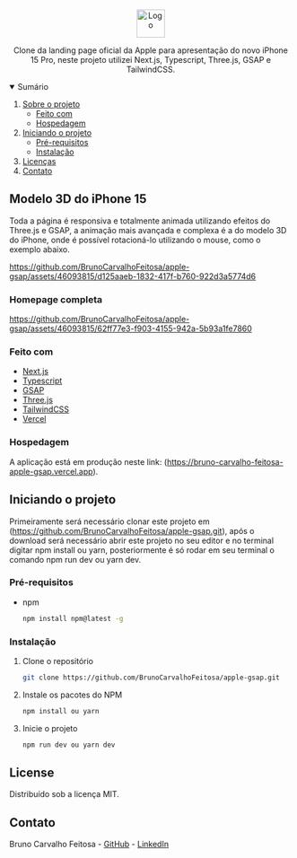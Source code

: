 <!-- PROJECT LOGO -->
<br />
<p align="center">
  <a href="https://github.com/BrunoCarvalhoFeitosa/apple-gsap">
    <img src="\public\assets\favicon\favicon.ico" alt="Logo" width="50" weight="50" />
  </a>

  <p align="center">
    Clone da landing page oficial da Apple para apresentação do novo iPhone 15 Pro, neste projeto utilizei Next.js, Typescript, Three.js, GSAP e TailwindCSS.
</p>

<!-- TABLE OF CONTENTS -->
<details open="open">
  <summary>Sumário</summary>
  <ol>
    <li>
      <a href="#sobre-o-projeto">Sobre o projeto</a>
      <ul>
        <li><a href="#feito-com">Feito com</a></li>
        <li><a href="#hospedagem">Hospedagem</a></li>
      </ul>
    </li>
    <li>
      <a href="#iniciando-o-projeto">Iniciando o projeto</a>
      <ul>
        <li><a href="#pré-requisitos">Pré-requisitos</a></li>
        <li><a href="#instalação">Instalação</a></li>
      </ul>
    </li>
    <li><a href="#license">Licenças</a></li>
    <li><a href="#contato">Contato</a></li>
  </ol>
</details>

<!-- ABOUT THE PROJECT -->
## Modelo 3D do iPhone 15
Toda a página é responsiva e totalmente animada utilizando efeitos do Three.js e GSAP, a animação mais avançada e complexa é a do modelo 3D do iPhone, onde é possível rotacioná-lo utilizando o mouse, como o exemplo abaixo.

https://github.com/BrunoCarvalhoFeitosa/apple-gsap/assets/46093815/d125aaeb-1832-417f-b760-922d3a5774d6

### Homepage completa

https://github.com/BrunoCarvalhoFeitosa/apple-gsap/assets/46093815/62ff77e3-f903-4155-942a-5b93a1fe7860

### Feito com

* [Next.js](https://nextjs.org)
* [Typescript](https://www.typescriptlang.org)
* [GSAP](https://gsap.com)
* [Three.js](https://threejs.org)
* [TailwindCSS](https://tailwindcss.com)
* [Vercel](https://vercel.com)

### Hospedagem

A aplicação está em produção neste link: (https://bruno-carvalho-feitosa-apple-gsap.vercel.app).

<!-- GETTING STARTED -->
## Iniciando o projeto

Primeiramente será necessário clonar este projeto em (https://github.com/BrunoCarvalhoFeitosa/apple-gsap.git), após o download será necessário abrir este projeto no seu editor e no terminal digitar npm install ou yarn, posteriormente é só rodar em seu terminal o comando npm run dev ou yarn dev.

### Pré-requisitos

* npm
  ```sh
  npm install npm@latest -g
  ```

### Instalação

1. Clone o repositório
   ```sh
   git clone https://github.com/BrunoCarvalhoFeitosa/apple-gsap.git
   ```
2. Instale os pacotes do NPM
   ```sh
   npm install ou yarn
   ```
   
3. Inicie o projeto
   ```sh
   npm run dev ou yarn dev
   ```   

<!-- LICENSE -->
## License

Distribuído sob a licença MIT.

<!-- CONTACT -->
## Contato

Bruno Carvalho Feitosa - [GitHub](https://github.com/BrunoCarvalhoFeitosa) - [LinkedIn](https://www.linkedin.com/in/bruno-carvalho-feitosa/)
